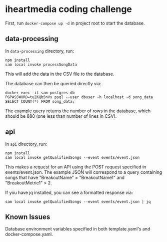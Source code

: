 # iheartmedia coding challenge

First, run `docker-compose up -d` in project root to start the database.

## data-processing

In `data-processing` directory, run:

```
npm install
sam local invoke processSongData
```

This will add the data in the CSV file to the database.

The database can then be queried directly via:

```
docker exec -it sam-postgres-db
PGPASSWORD=tuZKQb5nVx psql --user dbuser -h localhost -d song_data
SELECT COUNT(*) FROM song_data;
```

The example query returns the number of rows in the database, which should be 880 (one less than number of lines in CSV).

## api

In `api` directory, run:

```
npm install
sam local invoke getQualifiedSongs --event events/event.json
```

This makes a request for an API using the POST request specified in events/event.json. The example JSON will correspond to a query containing songs that have "BreakoutName" = "BreakoutName1" and "BreakoutMetric1" > 2.

If you have jq installed, you can see a formatted response via:

`sam local invoke getQualifiedSongs --event events/event.json | jq`

## Known Issues

Database environment variables specified in both template.yaml's and docker-compose.yaml.
